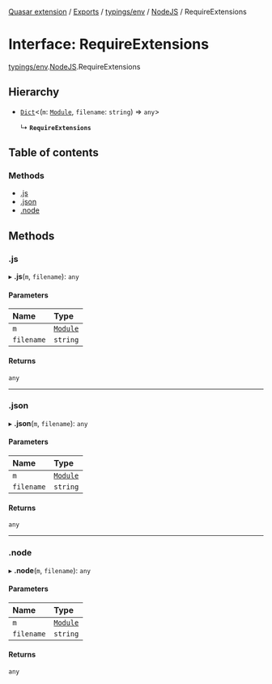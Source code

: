[Quasar extension](../index.md) / [Exports](../modules.md) / [typings/env](../modules/typings_env.md) / [NodeJS](../modules/typings_env.NodeJS.md) / RequireExtensions

# Interface: RequireExtensions

[typings/env](../modules/typings_env.md).[NodeJS](../modules/typings_env.NodeJS.md).RequireExtensions

## Hierarchy

- [`Dict`](typings_env.NodeJS.Dict.md)<(`m`: [`Module`](typings_env.NodeJS.Module.md), `filename`: `string`) => `any`\>

  ↳ **`RequireExtensions`**

## Table of contents

### Methods

- [.js](typings_env.NodeJS.RequireExtensions.md#.js)
- [.json](typings_env.NodeJS.RequireExtensions.md#.json)
- [.node](typings_env.NodeJS.RequireExtensions.md#.node)

## Methods

### .js

▸ **.js**(`m`, `filename`): `any`

#### Parameters

| Name | Type |
| :------ | :------ |
| `m` | [`Module`](typings_env.NodeJS.Module.md) |
| `filename` | `string` |

#### Returns

`any`

___

### .json

▸ **.json**(`m`, `filename`): `any`

#### Parameters

| Name | Type |
| :------ | :------ |
| `m` | [`Module`](typings_env.NodeJS.Module.md) |
| `filename` | `string` |

#### Returns

`any`

___

### .node

▸ **.node**(`m`, `filename`): `any`

#### Parameters

| Name | Type |
| :------ | :------ |
| `m` | [`Module`](typings_env.NodeJS.Module.md) |
| `filename` | `string` |

#### Returns

`any`

